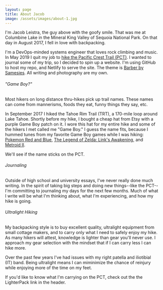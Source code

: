 ```yaml
---
layout: page
title: About Jacob
image: /assets/images/about-1.jpg
---
```

I'm Jacob Leistra, the guy above with the goofy smile. That was me at Columbine Lake in the Mineral King Valley of Sequoia National Park. On that day in August 2017, I fell in love with backpacking.

I'm a DevOps-minded systems engineer that loves rock climbing and music. In May 2019 I quit my job to [hike the Pacific Crest Trail \(PCT\)](https://www.pcta.org/discover-the-trail/thru-hiking-long-distance-hiking/). I wanted to journal some of my trip, so I decided to spin up a website. I'm using GitHub to host my repo, and Netlify to serve the site. The theme is [Barber by Samesies](http://barber.samesies.io/). All writing and photography are my own.

###### "Game Boy?"
Most hikers on long distance thru-hikes pick up trail names. These names can come from mannerisms, foods they eat, funny things they say, etc.

In September 2017 I hiked the Tahoe Rim Trail (TRT), a 170-mile loop around Lake Tahoe. Shortly before my hike, I bought a cheap hat from Etsy with a purple Game Boy patch on it. I wore this hat for my entire hike and some of the hikers I met called me "Game Boy." I guess the name fits, because I hummed tunes from my favorite Game Boy games while I was hiking: [Pokemon Red and Blue](https://www.youtube.com/watch?v=Y7XfFk5Ytv8&t=315s), [The Legend of Zelda: Link's Awakening](https://www.youtube.com/watch?v=ULyEY_GjSoA), and [Metroid II](https://www.youtube.com/watch?v=fCIH943auRA).

We'll see if the name sticks on the PCT.

###### Journaling
Outside of high school and university essays, I've never really done much writing. In the spirit of taking big steps and doing new things--like the PCT--I'm committing to journaling my days for the next few months. Much of what I write will be what I'm thinking about, what I'm experiencing, and how my hike is going.

###### Ultralight Hiking
My backpacking style is to buy excellent quality, ultralight equipment from small cottage makers, and to carry only what I need to safely enjoy my hike. As many hikers will attest, knowledge is lighter than gear you'll never use. I approach my gear selection with the mindset that if I can carry less I can hike more.

Over the past few years I've had issues with my right patella and iliotibial (IT) band. Being ultralight means I can miminimize the chance of reinjury while enjoying more of the time on my feet.

If you'd like to know what I'm carrying on the PCT, check out the the LighterPack link in the header.